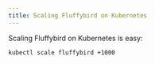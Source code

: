 ```yaml
---
title: Scaling Fluffybird on Kubernetes
---
```


Scaling Fluffybird on Kubernetes is easy:

```bash
kubectl scale fluffybird +1000
```